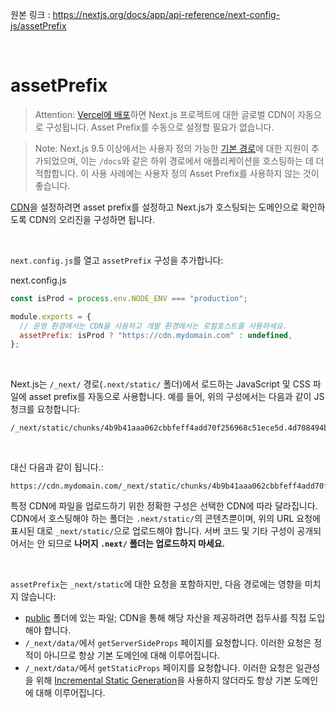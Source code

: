 원본 링크 : https://nextjs.org/docs/app/api-reference/next-config-js/assetPrefix

<br>

# **assetPrefix**

> Attention: [Vercel에 배포](https://nextjs.org/docs/pages/building-your-application/deploying)하면 Next.js 프로젝트에 대한 글로벌 CDN이 자동으로 구성됩니다. Asset Prefix를 수동으로 설정할 필요가 없습니다.

> Note: Next.js 9.5 이상에서는 사용자 정의 가능한 [기본 경로](https://nextjs.org/docs/app/api-reference/next-config-js/basePath)에 대한 지원이 추가되었으며, 이는 `/docs`와 같은 하위 경로에서 애플리케이션을 호스팅하는 데 더 적합합니다. 이 사용 사례에는 사용자 정의 Asset Prefix를 사용하지 않는 것이 좋습니다.

[CDN](https://en.wikipedia.org/wiki/Content_delivery_network)을 설정하려면 asset prefix를 설정하고 Next.js가 호스팅되는 도메인으로 확인하도록 CDN의 오리진을 구성하면 됩니다.

<br>

`next.config.js`를 열고 `assetPrefix` 구성을 추가합니다:

next.config.js

```jsx
const isProd = process.env.NODE_ENV === "production";

module.exports = {
  // 운영 환경에서는 CDN을 사용하고 개발 환경에서는 로컬호스트를 사용하세요.
  assetPrefix: isProd ? "https://cdn.mydomain.com" : undefined,
};
```

<br>

Next.js는 `/_next/` 경로(`.next/static/` 폴더)에서 로드하는 JavaScript 및 CSS 파일에 asset prefix를 자동으로 사용합니다. 예를 들어, 위의 구성에서는 다음과 같이 JS 청크를 요청합니다:

```
/_next/static/chunks/4b9b41aaa062cbbfeff4add70f256968c51ece5d.4d708494b3aed70c04f0.js
```

<br>

대신 다음과 같이 됩니다.:

```
https://cdn.mydomain.com/_next/static/chunks/4b9b41aaa062cbbfeff4add70f256968c51ece5d.4d708494b3aed70c04f0.js
```

특정 CDN에 파일을 업로드하기 위한 정확한 구성은 선택한 CDN에 따라 달라집니다. CDN에서 호스팅해야 하는 폴더는 `.next/static/`의 콘텐츠뿐이며, 위의 URL 요청에 표시된 대로 `_next/static/`으로 업로드해야 합니다. 서버 코드 및 기타 구성이 공개되어서는 안 되므로 **나머지 `.next/` 폴더는 업로드하지 마세요.**

<br>

`assetPrefix`는 `_next/static`에 대한 요청을 포함하지만, 다음 경로에는 영향을 미치지 않습니다:

- [public](https://nextjs.org/docs/pages/building-your-application/optimizing/static-assets) 폴더에 있는 파일; CDN을 통해 해당 자산을 제공하려면 접두사를 직접 도입해야 합니다.
- `/_next/data/`에서 `getServerSideProps` 페이지를 요청합니다. 이러한 요청은 정적이 아니므로 항상 기본 도메인에 대해 이루어집니다.
- `/_next/data/`에서 `getStaticProps` 페이지를 요청합니다. 이러한 요청은 일관성을 위해 [Incremental Static Generation](https://nextjs.org/docs/pages/building-your-application/data-fetching/incremental-static-regeneration)을 사용하지 않더라도 항상 기본 도메인에 대해 이루어집니다.
